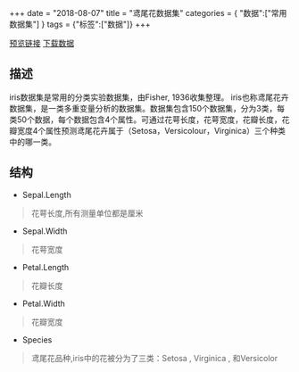 +++
date = "2018-08-07"
title = "鸢尾花数据集"
categories = { "数据":["常用数据集"] }
tags = {"标签":["数据"]}
+++

[预览链接](/data/iris)
[下载数据](/download/iris)

## 描述
iris数据集是常用的分类实验数据集，由Fisher, 1936收集整理。
iris也称鸢尾花卉数据集，是一类多重变量分析的数据集。数据集包含150个数据集，分为3类，每类50个数据，每个数据包含4个属性。可通过花萼长度，花萼宽度，花瓣长度，花瓣宽度4个属性预测鸢尾花卉属于（Setosa，Versicolour，Virginica）三个种类中的哪一类。

## 结构

 - Sepal.Length
 >花萼长度,所有测量单位都是厘米
 - Sepal.Width
 >花萼宽度
 - Petal.Length
 >花瓣长度
 - Petal.Width
 >花瓣宽度
 - Species
 >鸢尾花品种,iris中的花被分为了三类：Setosa , Virginica , 和Versicolor
